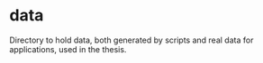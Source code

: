 # data

Directory to hold data, both generated by scripts and real data for applications, used in the thesis.
